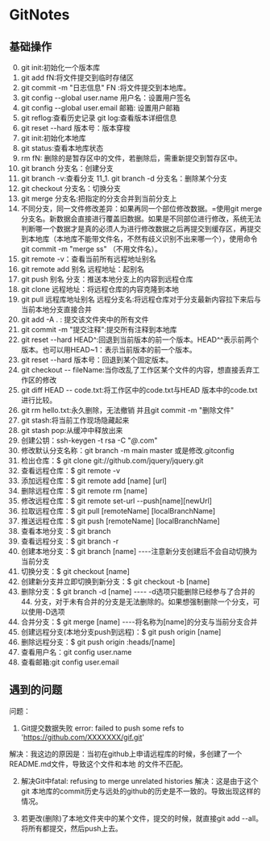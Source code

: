 # GitNotes
## 基础操作
0. git init:初始化一个版本库
1. git add fN:将文件提交到临时存储区
2. git commit -m "日志信息" FN  :将文件提交到本地库。
3. git config --global user.name 用户名：设置用户签名
4. git config --global user.email 邮箱: 设置用户邮箱
5. git reflog:查看历史记录      git log:查看版本详细信息
6. git reset --hard 版本号：版本穿梭
7. git init:初始化本地库
8. git status:查看本地库状态
9. rm fN: 删除的是暂存区中的文件，若删除后，需重新提交到暂存区中。
10. git branch 分支名：创建分支
11. git branch -v:查看分支
11_1. git branch -d 分支名：删除某个分支
12. git checkout 分支名：切换分支
13. git merge 分支名:把指定的分支合并到当前分支上
14. 不同分支，同一文件修改差异：如果再同一个部位修改数据。=使用git merge 分支名。新数据会直接进行覆盖旧数据。如果是不同部位进行修改，系统无法判断哪一个数据才是真的必须人为进行修改数据之后再提交到缓存区，再提交到本地库（本地库不能带文件名，不然有歧义识别不出来哪一个），使用命令git commit -m "merge ss" （不用文件名）。
15. git remote -v：查看当前所有远程地址别名
16. git remote add 别名 远程地址：起别名
17. git push 别名 分支：推送本地分支上的内容到远程仓库
18. git clone 远程地址：将远程仓库的内容克隆到本地
19. git pull 远程库地址别名 远程分支名:将远程仓库对于分支最新内容拉下来后与当前本地分支直接合并
20. git add -A . : 提交该文件夹中的所有文件
21. git commit -m "提交注释":提交所有注释到本地库
22. git reset --hard HEAD^:回退到当前版本的前一个版本。HEAD^^表示前两个版本。也可以用HEAD~1：表示当前版本的前一个版本。
23. git reset --hard 版本号：回退到某个固定版本。
24. git checkout -- fileName:当你改乱了工作区某个文件的内容，想直接丢弃工作区的修改
25. git diff HEAD -- code.txt:将工作区中的code.txt与HEAD 版本中的code.txt进行比较。
26. git rm hello.txt:永久删除，无法撤销   并且git commit -m "删除文件"
27. git stash:将当前工作现场隐藏起来
28. git stash pop:从缓冲中释放出来
29. 创建公钥：ssh-keygen -t rsa -C "*@*.com"
30. 修改默认分支名称：git branch -m main master  或是修改.gitconfig
31. 检出仓库：$ git clone git://github.com/jquery/jquery.git
32. 查看远程仓库：$ git remote -v
33. 添加远程仓库：$ git remote add [name] [url]
34. 删除远程仓库：$ git remote rm [name]
35. 修改远程仓库：$ git remote set-url --push[name][newUrl]
36. 拉取远程仓库：$ git pull [remoteName] [localBranchName]
37. 推送远程仓库：$ git push [remoteName] [localBranchName]
38. 查看本地分支：$ git branch
39. 查看远程分支：$ git branch -r
40. 创建本地分支：$ git branch [name] ----注意新分支创建后不会自动切换为当前分支
41. 切换分支：$ git checkout [name]
42. 创建新分支并立即切换到新分支：$ git checkout -b [name]
43. 删除分支：$ git branch -d [name] ---- -d选项只能删除已经参与了合并的44. 分支，对于未有合并的分支是无法删除的。如果想强制删除一个分支，可以使用-D选项
45. 合并分支：$ git merge [name] ----将名称为[name]的分支与当前分支合并
46. 创建远程分支(本地分支push到远程)：$ git push origin [name]
47. 删除远程分支：$ git push origin :heads/[name]
48. 查看用户名：git config user.name
49. 查看邮箱:git config user.email



## 遇到的问题
问题：
1. Git提交数据失败 error: failed to push some refs to 'https://github.com/XXXXXXX/gif.git'

解决：我这边的原因是：当初在github上申请远程库的时候，多创建了一个README.md文件，导致这个文件和本地 的文件不匹配。

2. 解决Git中fatal: refusing to merge unrelated histories
解决：这是由于这个git 本地库的commit历史与远处的github的历史是不一致的。导致出现这样的情况。

3. 若更改(删除)了本地文件夹中的某个文件，提交的时候，就直接git add --all。将所有都提交，然后push上去。
